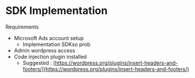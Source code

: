 # SDK Implementation

Requirements

* Microsoft Ads account setup
  * Implementation SDKso prob
* Admin wordpress access
* Code injection plugin installed
  * Suggested : [https://wordpress.org/plugins/insert-headers-and-footers/](https://wordpress.org/plugins/insert-headers-and-footers/)
